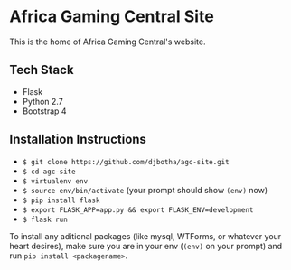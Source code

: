 # Africa Gaming Central Site

This is the home of Africa Gaming Central's website. 

## Tech Stack
- Flask
- Python 2.7
- Bootstrap 4

## Installation Instructions
- `$ git clone https://github.com/djbotha/agc-site.git`
- `$ cd agc-site`
- `$ virtualenv env`
- `$ source env/bin/activate` (your prompt should show `(env)` now)
- `$ pip install flask`
- `$ export FLASK_APP=app.py && export FLASK_ENV=development`
- `$ flask run`

To install any aditional packages (like mysql, WTForms, or whatever your heart desires), make sure you are in your env (`(env)` on your prompt) and run `pip install <packagename>`.
